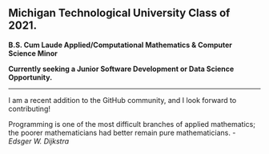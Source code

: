 ## Michigan Technological University Class of 2021.
__B.S. Cum Laude Applied/Computational Mathematics & Computer Science Minor__

__Currently seeking a Junior Software Development or Data Science Opportunity.__

----

I am a recent addition to the GitHub community, and I look forward to contributing!

Programming is one of the most difficult branches of applied mathematics; the poorer mathematicians had better remain pure mathematicians. - *Edsger W. Dijkstra*
